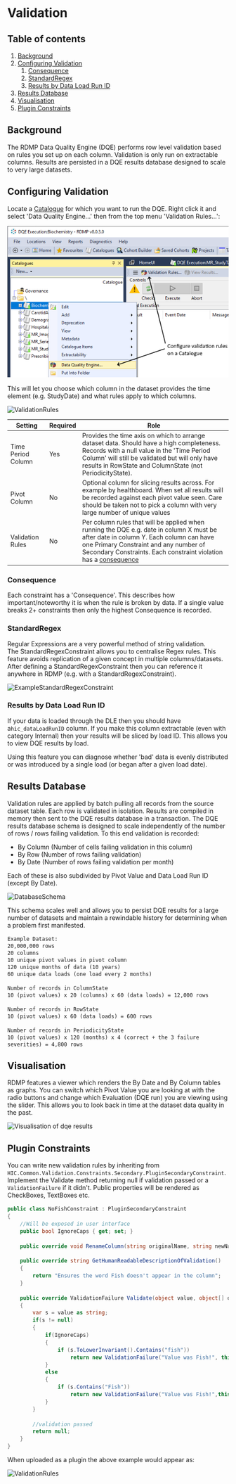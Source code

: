 # Validation

## Table of contents
1. [Background](#background)
2. [Configuring Validation](#configuring-validation)
   1. [Consequence](#consequence)
   1. [StandardRegex](#standardregex)
   1. [Results by Data Load Run ID](#results-by-data-load-run-id)
2. [Results Database](#results-database)
2. [Visualisation](#visualisation)
2. [Plugin Constraints](#plugin-constraints)

## Background
The RDMP Data Quality Engine (DQE) performs row level validation based on rules you set up on each column.  Validation is only run on extractable columns.  Results are persisted in a DQE results database designed to scale to very large datasets.

## Configuring Validation
Locate a [Catalogue] for which you want to run the DQE.  Right click it and select 'Data Quality Engine...' then from the top menu 'Validation Rules...':

![Launch Data Quality Engine Configuration Screen from context menu](Images/Validation/LaunchDqe.png)

This will let you choose which column in the dataset provides the time element (e.g. StudyDate) and what rules apply to which columns.


![ValidationRules](Images/Validation/ColumnValidationRules.png)

|Setting | Required | Role |
|--|---|---|
| Time Period Column |  Yes | Provides the time axis on which to arrange dataset data.  Should have a high completeness.  Records with a null value in the 'Time Period Column' will still be validated but will only have results in RowState and ColumnState (not PeriodicityState).| 
| Pivot Column |  No | Optional column for slicing results across.  For example by healthboard.  When set all results will be recorded against each pivot value seen.  Care should be taken not to pick a column with very large number of unique values| 
| Validation Rules | No | Per column rules that will be applied when running the DQE e.g. date in column X must be after date in column Y.  Each column can have one Primary Constraint and any number of Secondary Constraints.  Each constraint violation has a [consequence](#consequence)|


### Consequence

Each constraint has a 'Consequence'.  This describes how important/noteworthy it is when the rule is broken by data.  If a single value breaks 2+ constraints then only the highest Consequence is recorded.

### StandardRegex

Regular Expressions are a very powerful method of string validation.  
The StandardRegexConstraint allows you to centralise Regex rules.  This feature avoids replication of a given concept in multiple columns/datasets.  After defining a StandardRegexConstraint then you can reference it anywhere in RDMP (e.g. with a StandardRegexConstraint).

![ExampleStandardRegexConstraint](Images/Validation/StandardRegex.png)


### Results by Data Load Run ID

If your data is loaded through the DLE then you should have a`hic_dataLoadRunID` column.  If you make this column extractable (even with category Internal) then your results will be sliced by load ID.  This allows you to view DQE results by load.  

Using this feature you can diagnose whether 'bad' data is evenly distributed or was introduced by a single load (or began after a given load date).

## Results Database

Validation rules are applied by batch pulling all records from the source dataset table.  Each row is validated in isolation.  Results are compiled in memory then sent to the DQE results database in a transaction.  The DQE results database schema is designed to scale independently of the number of rows / rows failing validation.  To this end validation is recorded:

- By Column (Number of cells failing validation in this column)
- By Row (Number of rows failing validation)
- By Date (Number of rows failing validation per month)

Each of these is also subdivided by Pivot Value and Data Load Run ID (except By Date).

![DatabaseSchema](Images/Validation/ValidationResultsTables.png)

This schema scales well and allows you to persist DQE results for a large number of datasets and maintain a rewindable history for determining when a problem first manifested.

```
Example Dataset:
20,000,000 rows
20 columns
10 unique pivot values in pivot column
120 unique months of data (10 years)
60 unique data loads (one load every 2 months)

Number of records in ColumnState
10 (pivot values) x 20 (columns) x 60 (data loads) = 12,000 rows

Number of records in RowState
10 (pivot values) x 60 (data loads) = 600 rows

Number of records in PeriodicityState 
10 (pivot values) x 120 (months) x 4 (correct + the 3 failure severities) = 4,800 rows
```

## Visualisation

RDMP features a viewer which renders the By Date and By Column tables as graphs.  You can switch which Pivot Value you are looking at with the radio buttons and change which Evaluation (DQE run) you are viewing using the slider.  This allows you to look back in time at the dataset data quality in the past.

![Visualisation of dqe results](Images/Validation/Visualisation.png)


## Plugin Constraints
You can write new validation rules by inheriting from `HIC.Common.Validation.Constraints.Secondary.PluginSecondaryConstraint`.  Implement the Validate method returning null if validation passed or a `ValidationFailure` if it didn't.  Public properties will be rendered as CheckBoxes, TextBoxes etc.

```csharp
public class NoFishConstraint : PluginSecondaryConstraint
{
	//Will be exposed in user interface
	public bool IgnoreCaps { get; set; }

	public override void RenameColumn(string originalName, string newName){ }

	public override string GetHumanReadableDescriptionOfValidation()
	{
		return "Ensures the word Fish doesn't appear in the column";
	}

	public override ValidationFailure Validate(object value, object[] otherColumns, string[] otherColumnNames)
	{
		var s = value as string;
		if(s != null)
		{
			if(IgnoreCaps)
			{
				if (s.ToLowerInvariant().Contains("fish"))
					return new ValidationFailure("Value was Fish!", this);
			}
			else
			{
				if (s.Contains("Fish"))
					return new ValidationFailure("Value was Fish!",this);
			}
		}
		
		//validation passed
		return null;
	}
}

```

When uploaded as a plugin the above example would appear as:

![ValidationRules](Images/Validation/NoFish.png)


[Catalogue]: ./Glossary.md#Catalogue